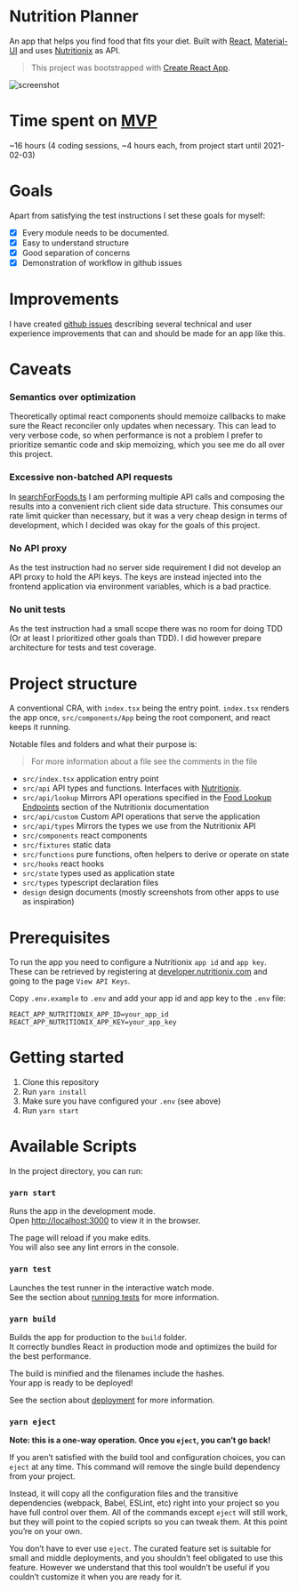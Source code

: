 # Nutrition Planner
An app that helps you find food that fits your diet.
Built with [React](https://reactjs.org/), [Material-UI](https://material-ui.com/) and uses [Nutritionix](https://www.nutritionix.com/) as API.

> This project was bootstrapped with [Create React App](https://github.com/facebook/create-react-app).

![screenshot](https://github.com/ksandin/food-app/blob/main/docs/screenshot.png?raw=true)

# Time spent on [MVP](https://github.com/ksandin/food-app/milestone/2)
~16 hours (4 coding sessions, ~4 hours each, from project start until 2021-02-03)

# Goals
Apart from satisfying the test instructions I set these goals for myself:

- [x] Every module needs to be documented.
- [x] Easy to understand structure
- [x] Good separation of concerns
- [x] Demonstration of workflow in github issues

# Improvements
I have created [github issues](https://github.com/ksandin/food-app/milestone/3) describing several technical and user experience improvements that can and should be made for an app like this.

# Caveats

### Semantics over optimization
Theoretically optimal react components should memoize callbacks to make
sure the React reconciler only updates when necessary. This can lead to very verbose code,
so when performance is not a problem I prefer to prioritize semantic code and skip memoizing,
which you see me do all over this project.

### Excessive non-batched API requests
In [searchForFoods.ts](src/api/custom/searchForFoods.ts) I am performing multiple API calls and composing the results into a convenient
rich client side data structure. This consumes our rate limit quicker than necessary,
but it was a very cheap design in terms of development, which I decided was okay for the goals of this project.

### No API proxy
As the test instruction had no server side requirement I did not develop an API proxy to 
hold the API keys. The keys are instead injected into the frontend application via environment variables, which is a bad practice.

### No unit tests
As the test instruction had a small scope there was no room for doing TDD (Or at least I prioritized other goals than TDD).
I did however prepare architecture for tests and test coverage.

# Project structure
A conventional CRA, with `index.tsx` being the entry point.
`index.tsx` renders the app once, `src/components/App` being the root component, and react keeps it running.
 
Notable files and folders and what their purpose is:

> For more information about a file see the comments in the file

- `src/index.tsx` application entry point
- `src/api` API types and functions. Interfaces with [Nutritionix](https://www.nutritionix.com/).
- `src/api/lookup` Mirrors API operations specified in the [Food Lookup Endpoints](https://docs.google.com/document/d/1_q-K-ObMTZvO0qUEAxROrN3bwMujwAN25sLHwJzliK0/edit#heading=h.84ciec341szv) section of the Nutritionix documentation
- `src/api/custom` Custom API operations that serve the application
- `src/api/types` Mirrors the types we use from the Nutritionix API
- `src/components` react components
- `src/fixtures` static data
- `src/functions` pure functions, often helpers to derive or operate on state
- `src/hooks` react hooks
- `src/state` types used as application state
- `src/types` typescript declaration files
- `design` design documents (mostly screenshots from other apps to use as inspiration)

# Prerequisites
To run the app you need to configure a Nutritionix `app id` and `app key`.
These can be retrieved by registering at [developer.nutritionix.com](https://developer.nutritionix.com/) and going to the page `View API Keys`.

Copy `.env.example` to `.env` and add your app id and app key to the `.env` file:
```
REACT_APP_NUTRITIONIX_APP_ID=your_app_id
REACT_APP_NUTRITIONIX_APP_KEY=your_app_key
```

# Getting started
1. Clone this repository
2. Run `yarn install`
3. Make sure you have configured your `.env` (see above)
4. Run `yarn start`

# Available Scripts

In the project directory, you can run:

### `yarn start`

Runs the app in the development mode.\
Open [http://localhost:3000](http://localhost:3000) to view it in the browser.

The page will reload if you make edits.\
You will also see any lint errors in the console.

### `yarn test`

Launches the test runner in the interactive watch mode.\
See the section about [running tests](https://facebook.github.io/create-react-app/docs/running-tests) for more information.

### `yarn build`

Builds the app for production to the `build` folder.\
It correctly bundles React in production mode and optimizes the build for the best performance.

The build is minified and the filenames include the hashes.\
Your app is ready to be deployed!

See the section about [deployment](https://facebook.github.io/create-react-app/docs/deployment) for more information.

### `yarn eject`

**Note: this is a one-way operation. Once you `eject`, you can’t go back!**

If you aren’t satisfied with the build tool and configuration choices, you can `eject` at any time. This command will remove the single build dependency from your project.

Instead, it will copy all the configuration files and the transitive dependencies (webpack, Babel, ESLint, etc) right into your project so you have full control over them. All of the commands except `eject` will still work, but they will point to the copied scripts so you can tweak them. At this point you’re on your own.

You don’t have to ever use `eject`. The curated feature set is suitable for small and middle deployments, and you shouldn’t feel obligated to use this feature. However we understand that this tool wouldn’t be useful if you couldn’t customize it when you are ready for it.
